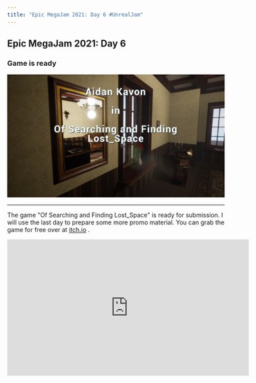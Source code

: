 ```yaml
---
title: "Epic MegaJam 2021: Day 6 #UnrealJam"
---
```

## Epic MegaJam 2021: Day 6
### Game is ready
![The Scene](/imgs/megajam21/title.jpg "The Scene")

---

The game "Of Searching and Finding Lost_Space" is ready for submission. I will use the last day to prepare some more promo material. You can grab the game for free over at [itch.io](https://maschere.itch.io/of-searching-and-finding-lost-space) .

<iframe width="560" height="315" src="https://youtu.be/8D6j5e_3uFQ" frameborder="0" allow="autoplay; encrypted-media" allowfullscreen></iframe>
